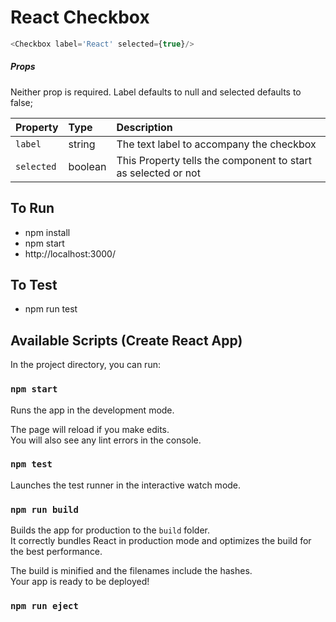 # React Checkbox

```js
<Checkbox label='React' selected={true}/>
```

##### Props

Neither prop is required. Label defaults to null and selected defaults to false;

| Property | Type | Description
:---|:---|:---
| `label` | string | The text label to accompany the checkbox |
| `selected` | boolean | This Property tells the component to start as selected or not |


## To Run
- npm install
- npm start
- http://localhost:3000/

## To Test
- npm run test


## Available Scripts (Create React App)

In the project directory, you can run:

### `npm start`

Runs the app in the development mode.<br>

The page will reload if you make edits.<br>
You will also see any lint errors in the console.

### `npm test`

Launches the test runner in the interactive watch mode.<br>

### `npm run build`

Builds the app for production to the `build` folder.<br>
It correctly bundles React in production mode and optimizes the build for the best performance.

The build is minified and the filenames include the hashes.<br>
Your app is ready to be deployed!

### `npm run eject`
